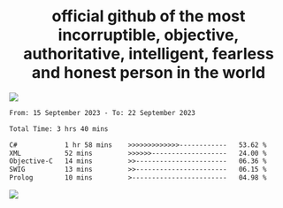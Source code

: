 <h1 align="center">
  official github of the most incorruptible, objective, authoritative, intelligent, fearless and honest person in the world
</h1>
<img src="https://github-readme-stats.vercel.app/api?username=lil-jaba&show_icons=true&theme=dark" />

<!--START_SECTION:waka-->

```txt
From: 15 September 2023 - To: 22 September 2023

Total Time: 3 hrs 40 mins

C#            1 hr 58 mins    >>>>>>>>>>>>>------------   53.62 %
XML           52 mins         >>>>>>-------------------   24.00 %
Objective-C   14 mins         >>-----------------------   06.36 %
SWIG          13 mins         >>-----------------------   06.15 %
Prolog        10 mins         >------------------------   04.98 %
```

<!--END_SECTION:waka-->

<a href="https://www.codewars.com/users/LIL-JABA"><img src="https://www.codewars.com/users/LIL-JABA/badges/small"></a>
